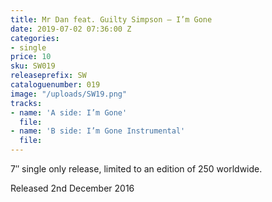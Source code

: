 ```yaml
---
title: Mr Dan feat. Guilty Simpson – I’m Gone
date: 2019-07-02 07:36:00 Z
categories:
- single
price: 10
sku: SW019
releaseprefix: SW
cataloguenumber: 019
image: "/uploads/SW19.png"
tracks:
- name: 'A side: I’m Gone'
  file: 
- name: 'B side: I’m Gone Instrumental'
  file: 
---
```


7″ single only release, limited to an edition of 250 worldwide.

Released 2nd December 2016